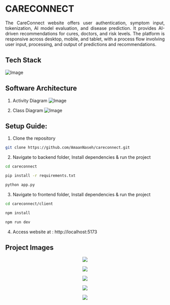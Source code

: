 # CARECONNECT

<p align="justify">
The CareConnect website offers user authentication, symptom input, tokenization, AI model evaluation, and disease prediction. It provides AI-driven recommendations for cures, doctors, and risk levels. The platform is responsive across desktop, mobile, and tablet, with a process flow involving user input, processing, and output of predictions and recommendations.
</p>

## Tech Stack

![Image](https://github.com/user-attachments/assets/1a12c88a-c773-4c9e-9806-f486d49c9bc3)

## Software Architecture

1. Activity Diagram
   ![Image](https://github.com/user-attachments/assets/29587c52-69f4-4fc6-a5ae-4d21c9f26f1d)

2. Class Diagram
   ![Image](https://github.com/user-attachments/assets/97e3d50c-22d8-4a52-b2b8-f456940c978f)

## Setup Guide:

1. Clone the repository

```bash
git clone https://github.com/AmaanNaseh/careconnect.git
```

2. Navigate to backend folder, Install dependencies & run the project

```bash
cd careconnect
```

```bash
pip install -r requirements.txt
```

```bash
python app.py
```

3. Navigate to frontend folder, Install dependencies & run the project

```bash
cd careconnect/client
```

```bash
npm install
```

```bash
npm run dev
```

4. Access website at : http://localhost:5173

## Project Images

<p align="center">
<img src="https://github.com/user-attachments/assets/a8579abc-0178-49d3-9635-da1d1e3cc3f7">
</p>

<p align="center">
<img src="https://github.com/user-attachments/assets/dbf1c0d0-4e98-4252-8248-d7204cb08ec1"></img>
</p>

<p align="center">
<img src="https://github.com/user-attachments/assets/c7e336f2-2122-4557-97a3-9e42f4dbea22"></img>
</p>

<p align="center">
<img src="https://github.com/user-attachments/assets/3d844acf-1b60-47c1-b0b6-fbf9fdbd9086"></img>
</p>

<p align="center">
<img src="https://github.com/user-attachments/assets/7bc01b29-02ed-43b1-87e5-2371828dfba8"></img>
</p>
